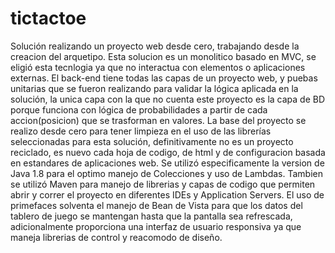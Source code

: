 # tictactoe

Solución realizando un proyecto web desde cero, trabajando desde la creacion del arquetipo. Esta solucion es un monolitico basado en MVC, se eligió esta tecnlogia ya que no interactua con elementos o aplicaciones externas. El back-end tiene todas las capas de un proyecto web, y puebas unitarias que se fueron realizando para validar la lógica aplicada en la solución, la unica capa con la que no cuenta este proyecto es la capa de BD porque funciona con lógica de probabilidades a partir de cada accion(posicion) que se trasforman en valores. La base del proyecto se realizo desde cero para tener limpieza en el uso de las librerías seleccionadas para esta solución, definitivamente no es un proyecto reciclado, es nuevo cada hoja de codigo, de html y de configuracion basada en estandares de aplicaciones web. Se utilizó especificamente la version de Java 1.8 para el optimo manejo de Colecciones y uso de Lambdas.
Tambien se utilizó Maven para manejo de librerias y capas de codigo que permiten abrir y correr el proyecto en diferentes IDEs y Application Servers. El uso de primefaces solventa el manejo de Bean de Vista para que los datos del tablero de juego se mantengan hasta que la pantalla sea refrescada, adicionalmente proporciona una interfaz de usuario responsiva ya que maneja librerias de control y reacomodo de diseño.
